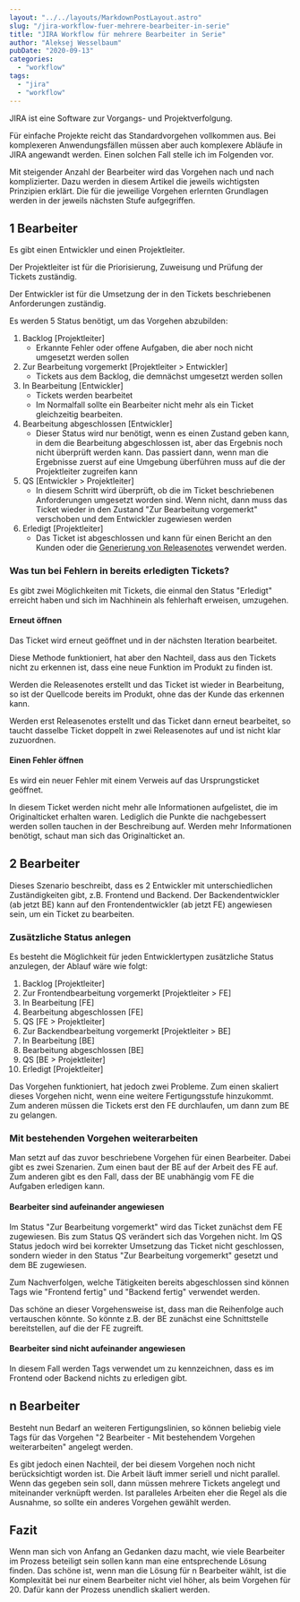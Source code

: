 ```yaml
---
layout: "../../layouts/MarkdownPostLayout.astro"
slug: "/jira-workflow-fuer-mehrere-bearbeiter-in-serie"  
title: "JIRA Workflow für mehrere Bearbeiter in Serie"
author: "Aleksej Wesselbaum"
pubDate: "2020-09-13"
categories: 
  - "workflow"
tags: 
  - "jira"
  - "workflow"
---
```


JIRA ist eine Software zur Vorgangs- und Projektverfolgung.

Für einfache Projekte reicht das Standardvorgehen vollkommen aus. Bei komplexeren Anwendungsfällen müssen aber auch komplexere Abläufe in JIRA angewandt werden. Einen solchen Fall stelle ich im Folgenden vor.

Mit steigender Anzahl der Bearbeiter wird das Vorgehen nach und nach komplizierter. Dazu werden in diesem Artikel die jeweils wichtigsten Prinzipien erklärt. Die für die jeweilige Vorgehen erlernten Grundlagen werden in der jeweils nächsten Stufe aufgegriffen.

## 1 Bearbeiter

Es gibt einen Entwickler und einen Projektleiter.

Der Projektleiter ist für die Priorisierung, Zuweisung und Prüfung der Tickets zuständig.

Der Entwickler ist für die Umsetzung der in den Tickets beschriebenen Anforderungen zuständig.

Es werden 5 Status benötigt, um das Vorgehen abzubilden:

1. Backlog \[Projektleiter\]
    - Erkannte Fehler oder offene Aufgaben, die aber noch nicht umgesetzt werden sollen
2. Zur Bearbeitung vorgemerkt \[Projektleiter > Entwickler\]
    - Tickets aus dem Backlog, die demnächst umgesetzt werden sollen
3. In Bearbeitung \[Entwickler\]
    - Tickets werden bearbeitet
    - Im Normalfall sollte ein Bearbeiter nicht mehr als ein Ticket gleichzeitig bearbeiten.
4. Bearbeitung abgeschlossen \[Entwickler\]
    - Dieser Status wird nur benötigt, wenn es einen Zustand geben kann, in dem die Bearbeitung abgeschlossen ist, aber das Ergebnis noch nicht überprüft werden kann. Das passiert dann, wenn man die Ergebnisse zuerst auf eine Umgebung überführen muss auf die der Projektleiter zugreifen kann
5. QS \[Entwickler > Projektleiter\]
    - In diesem Schritt wird überprüft, ob die im Ticket beschriebenen Anforderungen umgesetzt worden sind. Wenn nicht, dann muss das Ticket wieder in den Zustand "Zur Bearbeitung vorgemerkt" verschoben und dem Entwickler zugewiesen werden
6. Erledigt \[Projektleiter\]
    - Das Ticket ist abgeschlossen und kann für einen Bericht an den Kunden oder die [Generierung von Releasenotes](https://confluence.atlassian.com/adminjiraserver/creating-release-notes-938847219.html) verwendet werden.

### Was tun bei Fehlern in bereits erledigten Tickets?

Es gibt zwei Möglichkeiten mit Tickets, die einmal den Status "Erledigt" erreicht haben und sich im Nachhinein als fehlerhaft erweisen, umzugehen.

#### Erneut öffnen

Das Ticket wird erneut geöffnet und in der nächsten Iteration bearbeitet.

Diese Methode funktioniert, hat aber den Nachteil, dass aus den Tickets nicht zu erkennen ist, dass eine neue Funktion im Produkt zu finden ist.

Werden die Releasenotes erstellt und das Ticket ist wieder in Bearbeitung, so ist der Quellcode bereits im Produkt, ohne das der Kunde das erkennen kann.

Werden erst Releasenotes erstellt und das Ticket dann erneut bearbeitet, so taucht dasselbe Ticket doppelt in zwei Releasenotes auf und ist nicht klar zuzuordnen.

#### Einen Fehler öffnen

Es wird ein neuer Fehler mit einem Verweis auf das Ursprungsticket geöffnet.

In diesem Ticket werden nicht mehr alle Informationen aufgelistet, die im Originalticket erhalten waren. Lediglich die Punkte die nachgebessert werden sollen tauchen in der Beschreibung auf. Werden mehr Informationen benötigt, schaut man sich das Originalticket an.

## 2 Bearbeiter

Dieses Szenario beschreibt, dass es 2 Entwickler mit unterschiedlichen Zuständigkeiten gibt, z.B. Frontend und Backend. Der Backendentwickler (ab jetzt BE) kann auf den Frontendentwickler (ab jetzt FE) angewiesen sein, um ein Ticket zu bearbeiten.

### Zusätzliche Status anlegen

Es besteht die Möglichkeit für jeden Entwicklertypen zusätzliche Status anzulegen, der Ablauf wäre wie folgt:

1. Backlog \[Projektleiter\]
2. Zur Frontendbearbeitung vorgemerkt \[Projektleiter > FE\]
3. In Bearbeitung \[FE\]
4. Bearbeitung abgeschlossen \[FE\]
5. QS \[FE > Projektleiter\]
6. Zur Backendbearbeitung vorgemerkt \[Projektleiter > BE\]
7. In Bearbeitung \[BE\]
8. Bearbeitung abgeschlossen \[BE\]
9. QS \[BE > Projektleiter\]
10. Erledigt \[Projektleiter\]

Das Vorgehen funktioniert, hat jedoch zwei Probleme. Zum einen skaliert dieses Vorgehen nicht, wenn eine weitere Fertigungsstufe hinzukommt. Zum anderen müssen die Tickets erst den FE durchlaufen, um dann zum BE zu gelangen.

### Mit bestehenden Vorgehen weiterarbeiten

Man setzt auf das zuvor beschriebene Vorgehen für einen Bearbeiter. Dabei gibt es zwei Szenarien. Zum einen baut der BE auf der Arbeit des FE auf. Zum anderen gibt es den Fall, dass der BE unabhängig vom FE die Aufgaben erledigen kann.

#### Bearbeiter sind aufeinander angewiesen

Im Status "Zur Bearbeitung vorgemerkt" wird das Ticket zunächst dem FE zugewiesen. Bis zum Status QS verändert sich das Vorgehen nicht. Im QS Status jedoch wird bei korrekter Umsetzung das Ticket nicht geschlossen, sondern wieder in den Status "Zur Bearbeitung vorgemerkt" gesetzt und dem BE zugewiesen.

Zum Nachverfolgen, welche Tätigkeiten bereits abgeschlossen sind können Tags wie "Frontend fertig" und "Backend fertig" verwendet werden.

Das schöne an dieser Vorgehensweise ist, dass man die Reihenfolge auch vertauschen könnte. So könnte z.B. der BE zunächst eine Schnittstelle bereitstellen, auf die der FE zugreift.

#### Bearbeiter sind nicht aufeinander angewiesen

In diesem Fall werden Tags verwendet um zu kennzeichnen, dass es im Frontend oder Backend nichts zu erledigen gibt.

## n Bearbeiter

Besteht nun Bedarf an weiteren Fertigungslinien, so können beliebig viele Tags für das Vorgehen "2 Bearbeiter - Mit bestehendem Vorgehen weiterarbeiten" angelegt werden.

Es gibt jedoch einen Nachteil, der bei diesem Vorgehen noch nicht berücksichtigt worden ist. Die Arbeit läuft immer seriell und nicht parallel. Wenn das gegeben sein soll, dann müssen mehrere Tickets angelegt und miteinander verknüpft werden. Ist paralleles Arbeiten eher die Regel als die Ausnahme, so sollte ein anderes Vorgehen gewählt werden.

## Fazit

Wenn man sich von Anfang an Gedanken dazu macht, wie viele Bearbeiter im Prozess beteiligt sein sollen kann man eine entsprechende Lösung finden. Das schöne ist, wenn man die Lösung für n Bearbeiter wählt, ist die Komplexität bei nur einem Bearbeiter nicht viel höher, als beim Vorgehen für 20. Dafür kann der Prozess unendlich skaliert werden.
